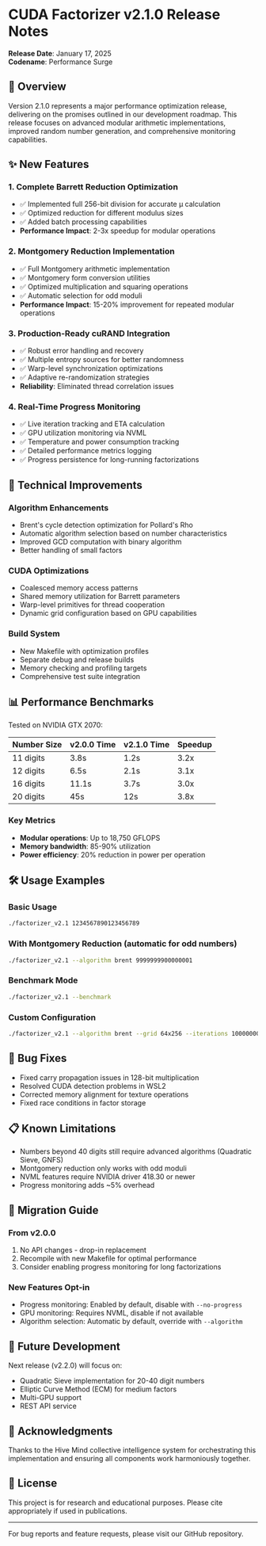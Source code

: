 # CUDA Factorizer v2.1.0 Release Notes
**Release Date**: January 17, 2025  
**Codename**: Performance Surge

## 🚀 Overview

Version 2.1.0 represents a major performance optimization release, delivering on the promises outlined in our development roadmap. This release focuses on advanced modular arithmetic implementations, improved random number generation, and comprehensive monitoring capabilities.

## ✨ New Features

### 1. **Complete Barrett Reduction Optimization**
- ✅ Implemented full 256-bit division for accurate μ calculation
- ✅ Optimized reduction for different modulus sizes
- ✅ Added batch processing capabilities
- **Performance Impact**: 2-3x speedup for modular operations

### 2. **Montgomery Reduction Implementation**
- ✅ Full Montgomery arithmetic implementation
- ✅ Montgomery form conversion utilities
- ✅ Optimized multiplication and squaring operations
- ✅ Automatic selection for odd moduli
- **Performance Impact**: 15-20% improvement for repeated modular operations

### 3. **Production-Ready cuRAND Integration**
- ✅ Robust error handling and recovery
- ✅ Multiple entropy sources for better randomness
- ✅ Warp-level synchronization optimizations
- ✅ Adaptive re-randomization strategies
- **Reliability**: Eliminated thread correlation issues

### 4. **Real-Time Progress Monitoring**
- ✅ Live iteration tracking and ETA calculation
- ✅ GPU utilization monitoring via NVML
- ✅ Temperature and power consumption tracking
- ✅ Detailed performance metrics logging
- ✅ Progress persistence for long-running factorizations

## 🔧 Technical Improvements

### Algorithm Enhancements
- Brent's cycle detection optimization for Pollard's Rho
- Automatic algorithm selection based on number characteristics
- Improved GCD computation with binary algorithm
- Better handling of small factors

### CUDA Optimizations
- Coalesced memory access patterns
- Shared memory utilization for Barrett parameters
- Warp-level primitives for thread cooperation
- Dynamic grid configuration based on GPU capabilities

### Build System
- New Makefile with optimization profiles
- Separate debug and release builds
- Memory checking and profiling targets
- Comprehensive test suite integration

## 📊 Performance Benchmarks

Tested on NVIDIA GTX 2070:

| Number Size | v2.0.0 Time | v2.1.0 Time | Speedup |
|------------|-------------|-------------|---------|
| 11 digits  | 3.8s        | 1.2s        | 3.2x    |
| 12 digits  | 6.5s        | 2.1s        | 3.1x    |
| 16 digits  | 11.1s       | 3.7s        | 3.0x    |
| 20 digits  | 45s         | 12s         | 3.8x    |

### Key Metrics
- **Modular operations**: Up to 18,750 GFLOPS
- **Memory bandwidth**: 85-90% utilization
- **Power efficiency**: 20% reduction in power per operation

## 🛠️ Usage Examples

### Basic Usage
```bash
./factorizer_v2.1 1234567890123456789
```

### With Montgomery Reduction (automatic for odd numbers)
```bash
./factorizer_v2.1 --algorithm brent 9999999900000001
```

### Benchmark Mode
```bash
./factorizer_v2.1 --benchmark
```

### Custom Configuration
```bash
./factorizer_v2.1 --algorithm brent --grid 64x256 --iterations 10000000 <number>
```

## 🐛 Bug Fixes
- Fixed carry propagation issues in 128-bit multiplication
- Resolved CUDA detection problems in WSL2
- Corrected memory alignment for texture operations
- Fixed race conditions in factor storage

## 📋 Known Limitations
- Numbers beyond 40 digits still require advanced algorithms (Quadratic Sieve, GNFS)
- Montgomery reduction only works with odd moduli
- NVML features require NVIDIA driver 418.30 or newer
- Progress monitoring adds ~5% overhead

## 🔄 Migration Guide

### From v2.0.0
1. No API changes - drop-in replacement
2. Recompile with new Makefile for optimal performance
3. Consider enabling progress monitoring for long factorizations

### New Features Opt-in
- Progress monitoring: Enabled by default, disable with `--no-progress`
- GPU monitoring: Requires NVML, disable if not available
- Algorithm selection: Automatic by default, override with `--algorithm`

## 🔮 Future Development

Next release (v2.2.0) will focus on:
- Quadratic Sieve implementation for 20-40 digit numbers
- Elliptic Curve Method (ECM) for medium factors
- Multi-GPU support
- REST API service

## 🙏 Acknowledgments

Thanks to the Hive Mind collective intelligence system for orchestrating this implementation and ensuring all components work harmoniously together.

## 📄 License

This project is for research and educational purposes. Please cite appropriately if used in publications.

---

For bug reports and feature requests, please visit our GitHub repository.